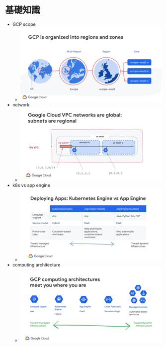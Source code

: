 # 基礎知識
- GCP scope
    - <img src="../../../img/cloud/gcp/scope.png" alt="drawing" width="700" board="1"/>
- network
    - <img src="../../../img/cloud/gcp/network.png" alt="drawing" width="700" board="1"/>
- k8s vs app engine
    - <img src="../../../img/cloud/gcp/diff-k8s-app.png" alt="drawing" width="700" board="1"/>
- computing architecture
    - <img src="../../../img/cloud/gcp/computing-architecture.png" alt="drawing" width="700" board="1"/>